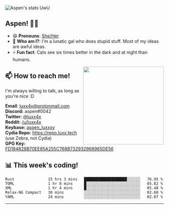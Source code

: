 ![Aspen's stats UwU](https://github-readme-stats.vercel.app/api?username=aspenluxxxy&show_icons=true&theme=onedark)

## Aspen! 🏳️‍⚧️

 - 😄 **Pronouns**: [She/Her](https://www.mypronouns.org/she-her)
 - 👩 **Who am I?**: I'm a lunatic gal who does stupid stuff. Most of my ideas are awful ideas.  
 - ⚡ **Fun fact**: <!--START_SECTION:catfact-->Cats see six times better in the dark and at night than humans.<!--END_SECTION:catfact-->
 
<img align="right" src="https://raw.githubusercontent.com/aspenluxxxy/aspenluxxxy/master/crab.jpg" width="256px" height="247px" />  

## 📫 How to reach me!
I'm always willing to talk, as long as you're nice :D

**Email**: luxx4x@protonmail.com  
**Discord:** aspen#0042  
**Twitter:** [@luxx4x](https://twitter.com/luxx4x)  
**Reddit:** [/u/luxx4x](https://reddit.com/user/luxx4x/)  
**Keybase:** [aspen_luxxxy](https://keybase.io/aspen_luxxxy)  
**Cydia Repo:** https://repo.luxx.tech (use Zebra, not Cydia)  
**GPG Key:** [FD184828B70EE85A255C768B732932968965DE56](https://aspenuwu.me/aspen-public.asc)

## 📊 **This week's coding!**
<!--START_SECTION:waka-->
```text
Rust               15 hrs 3 mins   ███████████████████░░░░░░   76.95 % 
TOML               1 hr 8 mins     █░░░░░░░░░░░░░░░░░░░░░░░░   05.82 % 
XML                1 hr 4 mins     █░░░░░░░░░░░░░░░░░░░░░░░░   05.48 % 
Relax-NG Compact   30 mins         ░░░░░░░░░░░░░░░░░░░░░░░░░   02.60 % 
YAML               24 mins         ░░░░░░░░░░░░░░░░░░░░░░░░░   02.07 %
```
<!--END_SECTION:waka-->

-------
